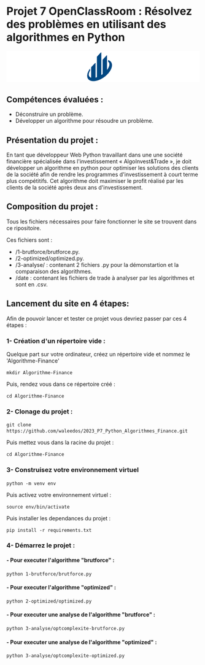 # Projet 7 OpenClassRoom : Résolvez des problèmes en utilisant des algorithmes en Python
![](https://raw.githubusercontent.com/waleedos/2023_P7_Python_Algorithmes_Finance/main/Mission/logo.png)

## Compétences évaluées :
- Déconstruire un problème.
- Développer un algorithme pour résoudre un problème.

## Présentation du projet :
En tant que développeur Web Python travaillant dans une une société financière spécialisée dans l'investissement « AlgoInvest&Trade », je doit développer un algorithme en python pour optimiser les solutions des clients de la société afin de rendre les programmes d'investissement à court terme plus compétitifs. Cet algorithme doit maximiser le profit réalisé par les clients de la société après deux ans d'investissement.

## Composition du projet :
Tous les fichiers nécessaires pour faire fonctionner le site se trouvent dans ce ripositoire.

Ces fichiers sont :
- /1-brutforce/brutforce.py.
- /2-optimized/optimized.py. 
- /3-analyse/ : contenant 2 fichiers .py pour la démonstartion et la comparaison des algorithmes.
- /date : contenant les fichiers de trade à analyser par les algorithmes et sont en .csv.

## Lancement du site en 4 étapes:
Afin de pouvoir lancer et tester ce projet vous devriez passer par ces 4 étapes : 

### 1- Création d'un répertoire vide :
Quelque part sur votre ordinateur, créez un répertoire vide et nommez le 'Algorithme-Finance'
```
mkdir Algorithme-Finance
```
Puis, rendez vous dans ce répertoire créé :
```
cd Algorithme-Finance
```

### 2- Clonage du projet :
```
git clone https://github.com/waleedos/2023_P7_Python_Algorithmes_Finance.git
```
Puis mettez vous dans la racine du projet : 
```
cd Algorithme-Finance
```
### 3- Construisez votre environnement virtuel
```
python -m venv env
```
Puis activez votre environnement virtuel :
```
source env/bin/activate
```
Puis installer les dependances du projet :
```
pip install -r requirements.txt
```

### 4- Démarrez le projet :

#### - Pour executer l'algorithme "brutforce" :
```
python 1-brutforce/brutforce.py
```

#### - Pour executer l'algorithme "optimized" :
```
python 2-optimized/optimized.py
```

#### - Pour executer une analyse de l'algorithme "brutforce" :
```
python 3-analyse/optcomplexite-brutforce.py
```

#### - Pour executer une analyse de l'algorithme "optimized" :
```
python 3-analyse/optcomplexite-optimized.py
```


